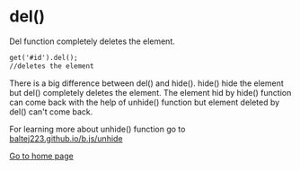 # del()
Del function completely deletes the element.
```markdown
get('#id').del();
//deletes the element 
```
There is a big difference between del() and hide().
hide() hide the element but del() completely deletes the element.
The element hid by hide() function can come back with the help of unhide() function but element deleted by del() can't come back.

For learning more about unhide() function go to
[baltej223.github.io/b.js/unhide](https://baltej223.github.io/b.js/unhide)

[Go to home page](https://baltej223.github.io/b.js/)
